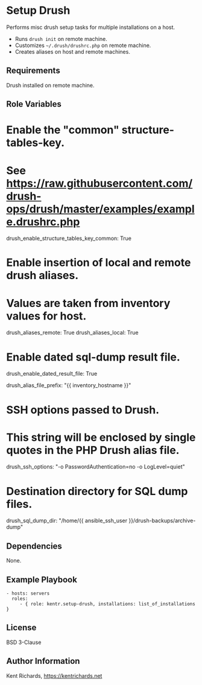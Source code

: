 Setup Drush
=========

Performs misc drush setup tasks for multiple installations on a host.

* Runs `drush init` on remote machine.
* Customizes `~/.drush/drushrc.php` on remote machine.
* Creates aliases on host and remote machines.

Requirements
------------

Drush installed on remote machine.

Role Variables
--------------

# Enable the "common" structure-tables-key.
# See https://raw.githubusercontent.com/drush-ops/drush/master/examples/example.drushrc.php
drush_enable_structure_tables_key_common: True

# Enable insertion of local and remote drush aliases.
# Values are taken from inventory values for host.
drush_aliases_remote: True
drush_aliases_local: True


# Enable dated sql-dump result file.
drush_enable_dated_result_file: True

drush_alias_file_prefix: "{{ inventory_hostname }}"

# SSH options passed to Drush.
# This string will be enclosed by single quotes in the PHP Drush alias file.
drush_ssh_options: "-o PasswordAuthentication=no -o LogLevel=quiet"

# Destination directory for SQL dump files.
drush_sql_dump_dir: "/home/{{ ansible_ssh_user }}/drush-backups/archive-dump"

Dependencies
------------

None.

Example Playbook
----------------

    - hosts: servers
      roles:
         - { role: kentr.setup-drush, installations: list_of_installations }

License
-------

BSD 3-Clause

Author Information
------------------

Kent Richards, https://kentrichards.net
